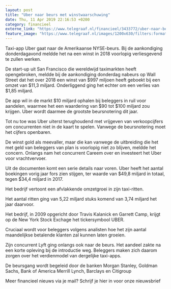 ```yaml
---
layout: post
title: "Uber naar beurs met winstwaarschuwing"
date: Thu, 11 Apr 2019 22:16:53 +0200
category: financieel
externe_link: "https://www.telegraaf.nl/financieel/3433772/uber-naar-beurs-met-winstwaarschuwing"
feature_image: "https://www.telegraaf.nl/images/1200x630/filters:format(jpeg):quality(80)/cdn-kiosk-api.telegraaf.nl/61f3bf5c-5d05-11e9-8854-0217670beecd.jpg"
---
```


<p class="intro">Taxi-app Uber gaat naar de Amerikaanse NYSE-beurs. Bij de aankondiging donderdagavond meldde het na een winst in 2018 voorlopig verliesgevend te zullen werken.</p> <p>De start-up uit San Francisco die wereldwijd taximarkten heeft opengebroken, meldde bij de aankondiging donderdag nabeurs op Wall Street dat het over 2018 een winst van $997 miljoen heeft geboekt bij een omzet van $11,3 miljard. Onderliggend ging het echter om een verlies van $1,85 miljard.</p><p>De app wil in de markt $10 miljard ophalen bij beleggers in ruil voor aandelen, waarmee het een waardering van $90 tot $100 miljard zou krijgen. Uber wordt daarmee de grootste beursnotering dit jaar.</p><p>Tot nu toe was Uber uiterst terughoudend met vrijgeven van verkoopcijfers om concurrenten niet in de kaart te spelen. Vanwege de beursnotering moet het cijfers openbaren.</p><p>De winst gold als meevaller, maar die kan vanwege de uitbreiding die het met geld van beleggers van plan is voorlopig niet zo blijven, meldde het concern. Onlangs nam het concurrent Careem over en investeert het Uber voor vrachtvervoer.</p><p>Uit de documenten komt een serie details naar voren. Uber heeft het aantal boekingen vorig jaar fors zien stijgen, ter waarde van $49,8 miljard in totaal, tegen $34,4 miljard in 2017.</p><p>Het bedrijf vertoont een afvlakkende omzetgroei in zijn taxi-ritten.</p><p>Het aantal ritten ging van 5,22 miljard stuks komend van 3,74 miljard het jaar daarvoor.</p><p>Het bedrijf, in 2009 opgericht door Travis Kalanick en Garrett Camp, krijgt op de New York Stock Exchage het tickersymbool UBER.</p><p>Cruciaal wordt voor beleggers volgens analisten hoe het zijn aantal maandelijkse betalende klanten zal kunnen laten groeien.</p><p>Zijn concurrent Lyft ging onlangs ook naar de beurs. Het aandeel zakte na een korte opleving bij de introductie weg. Beleggers maken zich daarom zorgen over het verdienmodel van dergelijke taxi-apps.</p><p>De beursgang wordt begeleid door de banken Morgan Stanley, Goldman Sachs, Bank of America Merrill Lynch, Barclays en Citigroup</p><p>Meer financieel nieuws via je mail? Schrijf je hier in voor onze nieuwsbrief</p>
